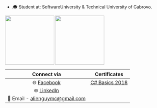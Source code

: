 - 🎓 Student at: SoftwareUniversity & Technical University of Gabrovo.

<div>
  <img height="160" align="left" src="https://github-readme-stats.vercel.app/api?username=georgidelchev&count_private=true&true&hide=issues&show_icons=true" />
  <img height="160" src="https://github-readme-stats.vercel.app/api/top-langs/?username=georgidelchev&layout=compact" />
</div>

| Connect via | Certificates |
| :-: | :-: |
| 🌐 [Facebook](https://www.facebook.com/georgi.d99/)| [C# Basics 2018](https://softuni.bg/certificates/details/60522/7f0d88f0)|
| 🌐 [LinkedIn](https://www.linkedin.com/in/delchevgeorgi/)|
| 📧 Email - alienguymc@gmail.com|

